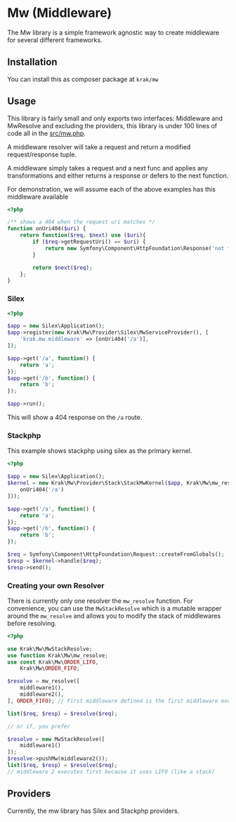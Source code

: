 # Mw (Middleware)

The Mw library is a simple framework agnostic way to create middleware for several different frameworks.

## Installation

You can install this as composer package at `krak/mw`

## Usage

This library is fairly small and only exports two interfaces: Middleware and MwResolve and excluding the providers, this library is under 100 lines of code all in the [src/mw.php](src/mw.php).

A middleware resolver will take a request and return a modified request/response tuple.

A middleware simply takes a request and a next func and applies any transformations and either returns a response or defers to the next function.

For demonstration, we will assume each of the above examples has this middleware available

```php
<?php

/** shows a 404 when the request uri matches */
function onUri404($uri) {
    return function($req, $next) use ($uri){
        if ($req->getRequestUri() == $uri) {
            return new Symfony\Component\HttpFoundation\Response('not found', 404);
        }

        return $next($req);
    };
}
```

### Silex

```php
<?php

$app = new Silex\Application();
$app->register(new Krak\Mw\Provider\Silex\MwServiceProvider(), [
    'krak.mw.middleware' => [onUri404('/a')],
]);

$app->get('/a', function() {
    return 'a';
});
$app->get('/b', function() {
    return 'b';
});

$app->run();
```

This will show a 404 response on the `/a` route.

### Stackphp

This example shows stackphp using silex as the primary kernel.

```php
<?php

$app = new Silex\Application();
$kernel = new Krak\Mw\Provider\Stack\StackMwKernel($app, Krak\Mw\mw_resolve([
    onUri404('/a')
]));

$app->get('/a', function() {
    return 'a';
});
$app->get('/b', function() {
    return 'b';
});

$req = Symfony\Component\HttpFoundation\Request::createFromGlobals();
$resp = $kernel->handle($req);
$resp->send();
```

### Creating your own Resolver

There is currently only one resolver the `mw_resolve` function. For convenience, you can use the `MwStackResolve` which is a mutable wrapper around the `mw_resolve` and allows you to modify the stack of middlewares before resolving.

```php
<?php

use Krak\Mw\MwStackResolve;
use function Krak\Mw\mw_resolve;
use const Krak\Mw\ORDER_LIFO,
    Krak\Mw\ORDER_FIFO;

$resolve = mw_resolve([
    middleware1(),
    middleware2(),
], ORDER_FIFO); // First middleware defined is the first middleware executed. LIFO is opposite

list($req, $resp) = $resolve($req);

// or if, you prefer

$resolve = new MwStackResolve([
    middleware1()
]);
$resolve->pushMw(middleware2());
list($req, $resp) = $resolve($req);
// middleware 2 executes first because it uses LIFO (like a stack)
```

## Providers

Currently, the mw library has Silex and Stackphp providers.
